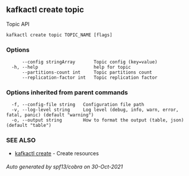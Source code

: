 ## kafkactl create topic

Topic API

```
kafkactl create topic TOPIC_NAME [flags]
```

### Options

```
      --config stringArray       Topic config (key=value)
  -h, --help                     help for topic
      --partitions-count int     Topic partitions count
      --replication-factor int   Topic replication factor
```

### Options inherited from parent commands

```
  -f, --config-file string   Configuration file path
  -v, --log-level string     Log level (debug, info, warn, error, fatal, panic) (default "warning")
  -o, --output string        How to format the output (table, json) (default "table")
```

### SEE ALSO

* [kafkactl create](kafkactl_create.md)	 - Create resources

###### Auto generated by spf13/cobra on 30-Oct-2021
